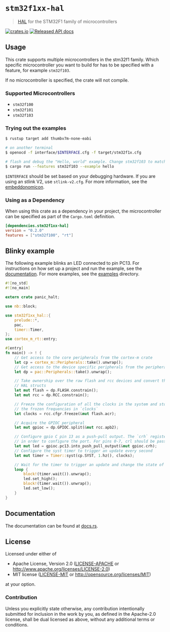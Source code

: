 # `stm32f1xx-hal`

> [HAL] for the STM32F1 family of microcontrollers

[HAL]: https://crates.io/crates/embedded-hal

[![crates.io](https://img.shields.io/crates/v/stm32f1xx-hal.svg)](https://crates.io/crates/stm32f1xx-hal)
[![Released API docs](https://docs.rs/stm32f1xx-hal/badge.svg)](https://docs.rs/stm32f1xx-hal)

## Usage

This crate supports multiple microcontrollers in the
stm32f1 family. Which specific microcontroller you want to build for has to be
specified with a feature, for example `stm32f103`.

If no microcontroller is specified, the crate will not compile.

### Supported Microcontrollers

* `stm32f100`
* `stm32f101`
* `stm32f103`


### Trying out the examples

```bash
$ rustup target add thumbv7m-none-eabi

# on another terminal
$ openocd -f interface/$INTERFACE.cfg -f target/stm32f1x.cfg

# flash and debug the "Hello, world" example. Change stm32f103 to match your hardware
$ cargo run --features stm32f103 --example hello
```

`$INTERFACE` should be set based on your debugging hardware. If you are using
an stlink V2, use `stlink-v2.cfg`. For more information, see the
[embeddonomicon].

[embeddonomicon]: https://rust-embedded.github.io/book/start/hardware.html



### Using as a Dependency

When using this crate as a dependency in your project, the microcontroller can 
be specified as part of the `Cargo.toml` definition.

```toml
[dependencies.stm32f1xx-hal]
version = "0.2.0"
features = ["stm32f100", "rt"]
```

## Blinky example

The following example blinks an LED connected to pin PC13. For instructions on
how set up a project and run the example, see the [documentation]. For more
examples, see the [examples](examples) directory.

[documentation]: https://docs.rs/stm32f1xx-hal/

```rust
#![no_std]
#![no_main]

extern crate panic_halt;

use nb::block;

use stm32f1xx_hal::{
    prelude::*,
    pac,
    timer::Timer,
};
use cortex_m_rt::entry;

#[entry]
fn main() -> ! {
    // Get access to the core peripherals from the cortex-m crate
    let cp = cortex_m::Peripherals::take().unwrap();
    // Get access to the device specific peripherals from the peripheral access crate
    let dp = pac::Peripherals::take().unwrap();

    // Take ownership over the raw flash and rcc devices and convert them into the corresponding
    // HAL structs
    let mut flash = dp.FLASH.constrain();
    let mut rcc = dp.RCC.constrain();

    // Freeze the configuration of all the clocks in the system and store
    // the frozen frequencies in `clocks`
    let clocks = rcc.cfgr.freeze(&mut flash.acr);

    // Acquire the GPIOC peripheral
    let mut gpioc = dp.GPIOC.split(&mut rcc.apb2);

    // Configure gpio C pin 13 as a push-pull output. The `crh` register is passed to the function
    // in order to configure the port. For pins 0-7, crl should be passed instead.
    let mut led = gpioc.pc13.into_push_pull_output(&mut gpioc.crh);
    // Configure the syst timer to trigger an update every second
    let mut timer = Timer::syst(cp.SYST, 1.hz(), clocks);

    // Wait for the timer to trigger an update and change the state of the LED
    loop {
        block!(timer.wait()).unwrap();
        led.set_high();
        block!(timer.wait()).unwrap();
        led.set_low();
    }
}
```

## Documentation

The documentation can be found at [docs.rs](https://docs.rs/stm32f1xx-hal/).

## License

Licensed under either of

- Apache License, Version 2.0 ([LICENSE-APACHE](LICENSE-APACHE) or
  http://www.apache.org/licenses/LICENSE-2.0)
- MIT license ([LICENSE-MIT](LICENSE-MIT) or http://opensource.org/licenses/MIT)

at your option.

### Contribution

Unless you explicitly state otherwise, any contribution intentionally submitted
for inclusion in the work by you, as defined in the Apache-2.0 license, shall be
dual licensed as above, without any additional terms or conditions.
